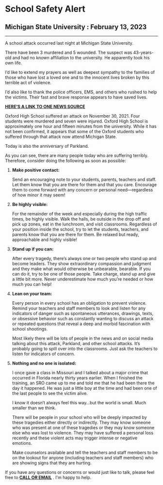 # School Safety Alert

## Michigan State University : February 13, 2023

---

A school attack occurred last night at Michigan State University.

There have been 3 murdered and 5 wounded. The suspect was 43-years-old and had no known affiliation to the university. He apparently took his own life.

I’d like to extend my prayers as well as deepest sympathy to the families of those who have lost a loved one and to the innocent lives broken by this terrible act of violence.

I’d also like to thank the police officers, EMS, and others who rushed to help the victims. Their fast and brave response appears to have saved lives.

**[HERE’S A LINK TO ONE NEWS SOURCE](https://www.reuters.com/world/us/michigan-state-university-police-report-shots-fired-campus-2023-02-14/)**

Oxford High School suffered an attack on November 30, 2021. Four students were murdered and seven were injured. Oxford High School is approximately one hour and fifteen minutes from the university. While it has not been confirmed, it appears that some of the Oxford students who suffered through that attack now attend Michigan State.

Today is also the anniversary of Parkland.

As you can see, there are many people today who are suffering terribly. Therefore, consider doing the following as soon as possible:

1. **Make positive contact:**

   Send an encouraging note to your students, parents, teachers and staff. Let them know that you are there for them and that you care. Encourage them to come forward with any concern or personal need—regardless of how minor it may seem!

2. **Be highly visible:**

   For the remainder of the week and especially during the high traffic times, be highly visible. Walk the halls, be outside in the drop off and pick up zones, eat in the lunchroom, and visit classrooms. Regardless of your position inside the school, try to let the students, teachers, and parents know that you are there for them. Be relaxed but ready, approachable and highly visible!

3. **Stand up if you can:**

   After every tragedy, there’s always one or two people who stand up and become leaders. They show extraordinary compassion and judgment and they make what would otherwise be unbearable, bearable. If you can do it, try to be one of those people. Take charge, stand up and give a little bit more. Never underestimate how much you’re needed or how much you can help!

4. **Lean on your team:**

   Every person in every school has an obligation to prevent violence. Remind your teachers and staff members to look and listen for any indicators of danger such as spontaneous utterances, drawings, texts, or obsessive behavior such as constantly wanting to discuss an attack or repeated questions that reveal a deep and morbid fascination with school shootings.

   Most likely there will be lots of people in the news and on social media talking about this attack, Parkland, and other school attacks. It’s probably going to spill over into the classrooms. Just ask the teachers to listen for indicators of concern.

5. **Nothing and no one is isolated:**

   I once gave a class in Missouri and I talked about a major crime that occurred in Florida nearly thirty years earlier. When I finished the training, an SRO came up to me and told me that he had been there the day it happened. He was just a little boy at the time and had been one of the last people to see the victim alive.

   I know it doesn’t always feel this way…but the world is small. Much smaller than we think.

   There will be people in your school who will be deeply impacted by these tragedies either directly or indirectly. They may know someone who was present at one of these tragedies or they may know someone else who was lost to violence. They may have suffered a personal loss recently and these violent acts may trigger intense or negative emotions.

   Make counselors available and tell the teachers and staff members to be on the lookout for anyone (including teachers and staff members) who are showing signs that they are hurting.

If you have any questions or concerns or would just like to talk, please feel free to **[CALL OR EMAIL](mailto:don@donshomette.com)** . I'm happy to help.
